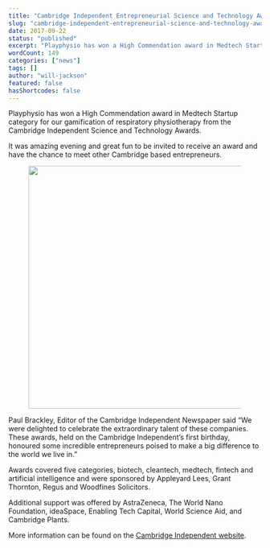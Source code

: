 ```yaml
---
title: "Cambridge Independent Entrepreneurial Science and Technology Awards"
slug: "cambridge-independent-entrepreneurial-science-and-technology-awards"
date: 2017-09-22
status: "published"
excerpt: "Playphysio has won a High Commendation award in Medtech Startup category for our gamification of respiratory physiotherapy from the Cambridge Independent Scienc..."
wordCount: 149
categories: ["news"]
tags: []
author: "will-jackson"
featured: false
hasShortcodes: false
---
```

<p>Playphysio has won a High Commendation award in Medtech Startup category for our gamification of respiratory physiotherapy from the Cambridge Independent Science and Technology Awards.</p>

<p>It was amazing evening and great fun to be invited to receive an award and have the chance to meet other Cambridge based entrepreneurs.</p>

<figure ><img loading="lazy" decoding="async" width="750" height="483" src="http://astro-wp.local/wp-content/uploads/2019/01/cambIndAwards.jpg" alt=""  srcset="http://astro-wp.local/wp-content/uploads/2019/01/cambIndAwards.jpg 750w, http://astro-wp.local/wp-content/uploads/2019/01/cambIndAwards-300x193.jpg 300w" sizes="auto, (max-width: 750px) 100vw, 750px" /></figure>

<p>Paul Brackley, Editor of the Cambridge Independent Newspaper said “We were delighted to celebrate the extraordinary talent of these companies. These awards, held on the Cambridge Independent’s first birthday, honoured some incredible entrepreneurs poised to make a big difference to the world we live in.”</p>

<p>Awards covered five categories, biotech, cleantech, medtech, fintech and artificial intelligence and were sponsored by Appleyard Lees, Grant Thornton, Regus and Woodfines Solicitors.</p>

<p>Additional support was offered by AstraZeneca, The World Nano Foundation,  ideaSpace, Enabling Tech Capital, World Science Aid, and Cambridge Plants.</p>

<p>More information can be found on the <a href="https://www.cambridgeindependent.co.uk/business/winners-of-the-cambridge-independent-entrepreneurial-science-and-technology-awards-revealed-9051223/">Cambridge Independent website</a>.</p>